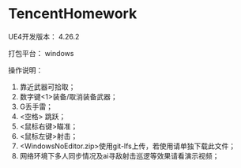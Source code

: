# TencentHomework
UE4开发版本：
  4.26.2
  
打包平台：
  windows
  
操作说明：

1. 靠近武器可拾取；
2. 数字键<1>装备/取消装备武器；
3. G丢手雷；
4. <空格> 跳跃；
5. <鼠标右键>瞄准；
6. <鼠标左键>射击；
7. <WindowsNoEditor.zip>使用git-lfs上传，若使用请单独下载此文件；
8. 网络环境下多人同步情况及ai寻敌射击巡逻等效果请看演示视频；
